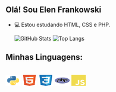 ## Olá! Sou Elen Frankowski

- 💻 Estou estudando HTML, CSS e PHP.

  ![GitHub Stats](https://github-readme-stats.vercel.app/api?username=elenfrankowski&theme=vision-friendly-dark&show_icons=true&count_private=true&include_all_commits=true)
  ![Top Langs](https://github-readme-stats.vercel.app/api/top-langs/?username=elenfrankowski&layout=compact&theme=vision-friendly-dark)

## Minhas Linguagens:
<div style="display: inline_block"><br>
  <img align="center" alt="Elen-Python" height="30" width="40" src="https://raw.githubusercontent.com/devicons/devicon/master/icons/python/python-original.svg">
  <img align="center" alt="Elen-HTML" height="30" width="40" src="https://raw.githubusercontent.com/devicons/devicon/master/icons/html5/html5-original.svg">
  <img align="center" alt="Elen-CSS" height="30" width="40" src="https://raw.githubusercontent.com/devicons/devicon/master/icons/css3/css3-original.svg">
  <img align="center" alt="Elen-PHP" height="30" width="40" src="https://raw.githubusercontent.com/devicons/devicon/master/icons/php/php-original.svg">
  <img align="center" alt="Elen-Js" height="30" width="40" src="https://raw.githubusercontent.com/devicons/devicon/master/icons/javascript/javascript-plain.svg">
</div>

